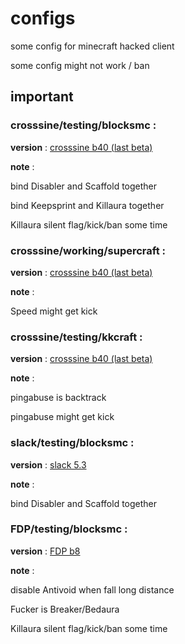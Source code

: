 # configs
some config for minecraft hacked client 

some config might not work / ban

## important
### crosssine/testing/blocksmc : 

**version** : [crosssine b40 (last beta)](https://crosssine.github.io/file/CrossSine-BetaBuild.jar)

**note** : 

bind Disabler and Scaffold together

bind Keepsprint and Killaura together

Killaura silent flag/kick/ban some time

### crosssine/working/supercraft : 

**version** : [crosssine b40 (last beta)](https://crosssine.github.io/file/CrossSine-BetaBuild.jar)

**note** : 

Speed might get kick

### crosssine/testing/kkcraft : 

**version** : [crosssine b40 (last beta)](https://crosssine.github.io/file/CrossSine-BetaBuild.jar)

**note** : 

pingabuse is backtrack

pingabuse might get kick

### slack/testing/blocksmc : 

**version** : [slack 5.3](https://github.com/DGVPSH/SlackOpen/releases/download/B5.3/Slack.zip)

**note** : 

bind Disabler and Scaffold together

### FDP/testing/blocksmc : 

**version** : [FDP b8](https://github.com/SkidderMC/FDPClient/releases/download/b8/FDPClient-b8.jar)

**note** : 

disable Antivoid when fall long distance

Fucker is Breaker/Bedaura

Killaura silent flag/kick/ban some time
